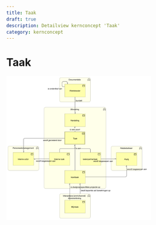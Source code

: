 ```yaml
---
title: Taak
draft: true
description: Detailview kernconcept 'Taak' 
category: kernconcept
---
```


# Taak

<img src="./img/detailview_taak.svg" alt="Een detailview in Archimate van het kernconcept 'Taak'" title="Een detailview van het kernconcept 'Taak'" style="width: 76%;">